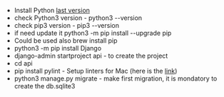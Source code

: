 - Install Python [last version](https://www.python.org/)
- check Python3 version - python3 --version
- check pip3 version - pip3 --version
- if need update it python3 -m pip install --upgrade pip
- Could be used also brew install pip
- python3 -m pip install Django
- django-admin startproject api - to create the project
- cd api
- pip install pylint - Setup linters for Mac (here is the [link](https://www.pylint.org/#install))
- python3 manage.py migrate - make first migration, it is mondatory to create the db.sqlite3
